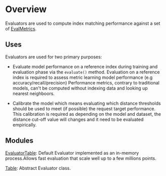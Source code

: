# Overview

Evaluators are used to compute index matching performance against
a set of [EvalMetrics](../eval_metric.md).

## Uses

Evaluators are used for two primary purposes:

- Evaluate model performance on a reference index during training and
evaluation phase via the `evaluate()` method. Evaluation on a reference index is
required to assess metric learning model performance (e.g accuracy/recall/precision)
Performance metrics, contrary to traditional models, can't be computed without
indexing data and looking up nearest neighboors.

- Calibrate the model which means evaluating which distance thresholds should be
used to meet (if possible) the request target performance. This calibration is
required as depending on the model and dataset, the distance cut-off value
will changes and it need to be evaluated empirically.

## Modules


[EvaluatorTable](memory.md): Default Evaluator implemented as an in-memory
process.Allows fast evaluation that scale well up to a few millions points.

[Table](evaluator.md): Abstract Evaluator class.

